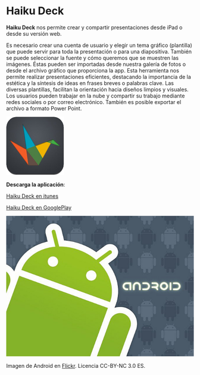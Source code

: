 # Haiku Deck

**Haiku Deck** nos permite crear y compartir presentaciones desde iPad o desde su versión web. 

Es necesario crear una cuenta de usuario y elegir un tema gráfico (plantilla) que puede servir para toda la presentación o para una diapositiva. También se puede seleccionar la fuente y cómo queremos que se muestren las imágenes. Éstas pueden ser importadas desde nuestra galería de fotos o desde el archivo gráfico que proporciona la app. Esta herramienta nos permite realizar presentaciones eficientes, destacando la importancia de la estética y la síntesis de ideas en frases breves o palabras clave. Las diversas plantillas, facilitan la orientación hacia diseños limpios y visuales. Los usuarios pueden trabajar en la nube y compartir su trabajo mediante redes sociales o por correo electrónico. También es posible exportar el archivo a formato Power Point. 


[**![Pearltrees ](img/haiku_deck_png.png)**](http://vimeo.com/46386096)


**Descarga la aplicación**:

[Haiku Deck en itunes](https://itunes.apple.com/us/app/haiku-deck-presentation-slideshow/id536328724?mt=8)  

[](https://play.google.com/store/apps/details?id=com.pearltrees.android.prod&hl=es)[Haiku Deck en GooglePlay](https://www.haikudeck.com/)[  
](https://play.google.com/store/apps/details?id=com.pearltrees.android.prod&hl=es)


![Icono Android](img/android_icon.jpg)


Imagen de Android en [Flickr](https://www.flickr.com/photos/ericajoy/2951483568/). Licencia CC-BY-NC 3.0 ES.